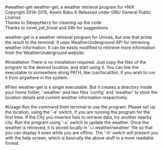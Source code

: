 #weather-get
weather-get, a weather retrieval program for *NIX<br>
Copyright 2014-2015, Aswin Babu K
Released under GNU General Public License<br>
Thanks to SleepyHarry for cleaning up the code<br>
Thanks to novel_yet_trivial and 04h for suggestions

weather-get is a weather retireval program for Unices, but one that prints
the result to the terminal. It uses WeatherUnderground API for retrieving
weather information. It can be easily modified to retirieve more information
from the WeatherUnderground website.

#Installation
There is no installation required.
Just copy the files of the program to the desired location, and start using it.
You can link the executable to somewhere along PATH, like /usr/local/bin,
if you wish to run it from anywhere in the system.

#Files
weather-get is a single executable. But it creates a directory inside your
home folder, '.weather' and two files 'config' and 'weather' to store the 
location details and current weather information respectively.

#Usage
Run the command from terminal to use the program. Please set up the location,
using the '-e' switch, if you are running the program for the first time.
If the City you inserted fails to retrieve data, try another nearby city.
Run the program using '-u' switch to update the weather. Once the weather is
retrieved, it is stored locally in '~/.weather/weather' file so that you can
display it even while you are offline. The '-h' switch will present you with the
help screen, which is basically the above stuff in a more readable format.
